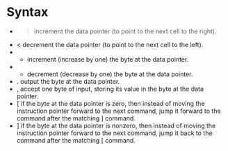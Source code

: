# Syntax

* >	increment the data pointer (to point to the next cell to the right).
* <	decrement the data pointer (to point to the next cell to the left).
* +	increment (increase by one) the byte at the data pointer.
* -	decrement (decrease by one) the byte at the data pointer.
* .	output the byte at the data pointer.
* ,	accept one byte of input, storing its value in the byte at the data pointer.
* [	if the byte at the data pointer is zero, then instead of moving the instruction pointer forward to the next command, jump it forward to the command after the matching ] command.
* ]	if the byte at the data pointer is nonzero, then instead of moving the instruction pointer forward to the next command, jump it back to the command after the matching [ command.

